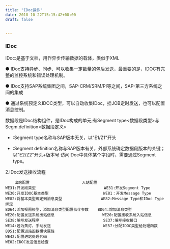 ```yaml
---
title: "IDoc操作"
date: 2018-10-22T15:15:42+08:00
draft: false


---
```




### IDoc

IDoc:是基于文档，用作异步传输数据的载体，类似于XML

● IDoc支持异步、同步、可以收集一定数量的包后发送，最重要的是，IDOC有完整的监控系统和错误处理机制。

● IDoc支持SAP系统集团之间，SAP-CRM/SRM/PI等之间，SAP-第三方系统之间的集成

● 通过系统预定义IDOC类型，可以自动收集IDoc，挂JOB定时发送，也可以配置消息控制。

数据段是IDoc结构组件，是IDoc构成的单元;有Segment type<数据段类型>与Segm.definition<数据段定义>

- :Segment type名称与SAP版本无关，以"E1/Z1"开头

- :Segment definition名称与SAP版本有关，外部系统确定数据段版本的关键；以"E2/Z2"开头+版本号
  访问IDoc中具体某个字段时，需要通过Segment type。

2.IDoc发送接收流程
                              

```JS
    出站配置   					   入站配置
WE31:开发段类型                              WE31:开发Segment Type
WE30:开发IDOC基本类型                        WE81：开发Message Type
WE82:将基本类型绑定到消息类型                 WE82:Message Type和IDoc Type绑定
BD64:添加视图模型，添加消息类型配置伙伴参数    BD64:增加消息类型
WE20:配置发送系统出站信息                     WE20:配置接收系统入站信息
SE38:编写发送程序                            SE37:编写接收接口
WE14:若为黄灯，手动发送                       WE57:分配IDOC类型给处理函数
BD51:配置进站函数模块属性
WE42:配置进站处理代码
WE02:IDOC发送信息检查
```

